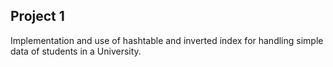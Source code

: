 ## Project 1
Implementation and use of hashtable and inverted index for handling simple data of students in a University.
